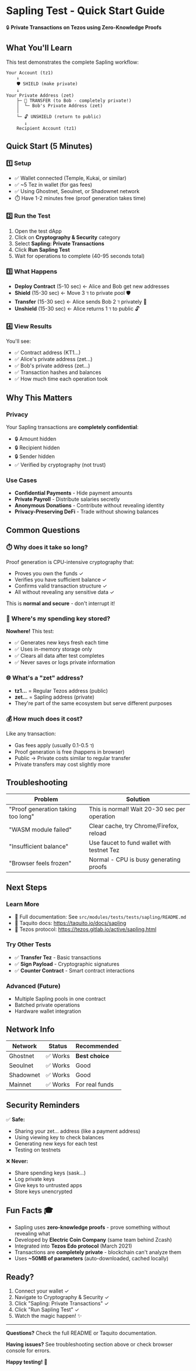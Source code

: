 # Sapling Test - Quick Start Guide

🔒 **Private Transactions on Tezos using Zero-Knowledge Proofs**

## What You'll Learn

This test demonstrates the complete Sapling workflow:

```
Your Account (tz1)
    ↓
    🛡️ SHIELD (make private)
    ↓
Your Private Address (zet)
    ├─ 🔄 TRANSFER (to Bob - completely private!)
    │  └─ Bob's Private Address (zet)
    │
    └─ 🔓 UNSHIELD (return to public)
       ↓
    Recipient Account (tz1)
```

## Quick Start (5 Minutes)

### 1️⃣ Setup

- ✅ Wallet connected (Temple, Kukai, or similar)
- ✅ ~5 Tez in wallet (for gas fees)
- ✅ Using Ghostnet, Seoulnet, or Shadownet network
- ⏱️ Have 1-2 minutes free (proof generation takes time)

### 2️⃣ Run the Test

1. Open the test dApp
2. Click on **Cryptography & Security** category
3. Select **Sapling: Private Transactions**
4. Click **Run Sapling Test**
5. Wait for operations to complete (40-95 seconds total)

### 3️⃣ What Happens

- **Deploy Contract** (5-10 sec) ← Alice and Bob get new addresses
- **Shield** (15-30 sec) ← Move 3 ℸ to private pool 🛡️
- **Transfer** (15-30 sec) ← Alice sends Bob 2 ℸ privately 🔄
- **Unshield** (15-30 sec) ← Alice returns 1 ℸ to public 🔓

### 4️⃣ View Results

You'll see:

- ✅ Contract address (KT1...)
- ✅ Alice's private address (zet...)
- ✅ Bob's private address (zet...)
- ✅ Transaction hashes and balances
- ✅ How much time each operation took

## Why This Matters

### Privacy

Your Sapling transactions are **completely confidential**:

- 🔒 Amount hidden
- 🔒 Recipient hidden
- 🔒 Sender hidden
- ✅ Verified by cryptography (not trust)

### Use Cases

- **Confidential Payments** - Hide payment amounts
- **Private Payroll** - Distribute salaries secretly
- **Anonymous Donations** - Contribute without revealing identity
- **Privacy-Preserving DeFi** - Trade without showing balances

## Common Questions

### ⏱️ Why does it take so long?

Proof generation is CPU-intensive cryptography that:

- Proves you own the funds ✓
- Verifies you have sufficient balance ✓
- Confirms valid transaction structure ✓
- All without revealing any sensitive data ✓

This is **normal and secure** - don't interrupt it!

### 💾 Where's my spending key stored?

**Nowhere!** This test:

- ✅ Generates new keys fresh each time
- ✅ Uses in-memory storage only
- ✅ Clears all data after test completes
- ✅ Never saves or logs private information

### 🌐 What's a "zet" address?

- **tz1...** = Regular Tezos address (public)
- **zet...** = Sapling address (private)
- They're part of the same ecosystem but serve different purposes

### 💰 How much does it cost?

Like any transaction:

- Gas fees apply (usually 0.1-0.5 ℸ)
- Proof generation is free (happens in browser)
- Public → Private costs similar to regular transfer
- Private transfers may cost slightly more

## Troubleshooting

| Problem                            | Solution                                     |
| ---------------------------------- | -------------------------------------------- |
| "Proof generation taking too long" | This is normal! Wait 20-30 sec per operation |
| "WASM module failed"               | Clear cache, try Chrome/Firefox, reload      |
| "Insufficient balance"             | Use faucet to fund wallet with testnet Tez   |
| "Browser feels frozen"             | Normal - CPU is busy generating proofs       |

## Next Steps

### Learn More

- 📖 Full documentation: See `src/modules/tests/tests/sapling/README.md`
- 🔗 Taquito docs: https://taquito.io/docs/sapling
- 🔗 Tezos protocol: https://tezos.gitlab.io/active/sapling.html

### Try Other Tests

- ✅ **Transfer Tez** - Basic transactions
- ✅ **Sign Payload** - Cryptographic signatures
- ✅ **Counter Contract** - Smart contract interactions

### Advanced (Future)

- Multiple Sapling pools in one contract
- Batched private operations
- Hardware wallet integration

## Network Info

| Network   | Status   | Recommended     |
| --------- | -------- | --------------- |
| Ghostnet  | ✅ Works | **Best choice** |
| Seoulnet  | ✅ Works | Good            |
| Shadownet | ✅ Works | Good            |
| Mainnet   | ✅ Works | For real funds  |

## Security Reminders

✅ **Safe:**

- Sharing your zet... address (like a payment address)
- Using viewing key to check balances
- Generating new keys for each test
- Testing on testnets

❌ **Never:**

- Share spending keys (sask...)
- Log private keys
- Give keys to untrusted apps
- Store keys unencrypted

## Fun Facts 🎓

- Sapling uses **zero-knowledge proofs** - prove something without revealing what
- Developed by **Electric Coin Company** (same team behind Zcash)
- Integrated into **Tezos Edo protocol** (March 2021)
- Transactions are **completely private** - blockchain can't analyze them
- Uses **~50MB of parameters** (auto-downloaded, cached locally)

## Ready?

1. Connect your wallet ✓
2. Navigate to Cryptography & Security ✓
3. Click "Sapling: Private Transactions" ✓
4. Click "Run Sapling Test" ✓
5. Watch the magic happen! ✨

---

**Questions?** Check the full README or Taquito documentation.

**Having issues?** See troubleshooting section above or check browser console for errors.

**Happy testing!** 🚀

